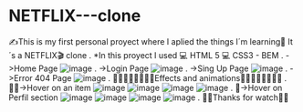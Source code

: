 # NETFLIX---clone
✍️This is my first personal proyect where I aplied the things I´m learning🚀 
It´s a NETFLIX🎬 clone
.
*In this proyect I used
💻 HTML 5
💻 CSS3 - BEM
.
->Home Page
![image](https://user-images.githubusercontent.com/67123399/128655845-3b25154e-db9b-4961-9758-b4a74b895d91.png)
.
->Login Page
![image](https://user-images.githubusercontent.com/67123399/128655961-a79d3ac4-00e8-44df-8ba3-c4fbbf3ad655.png)
.
->Sing Up Page
![image](https://user-images.githubusercontent.com/67123399/128655883-9e044623-7047-46b9-88d1-940b397bd05a.png)
.
->Error 404 Page
![image](https://user-images.githubusercontent.com/67123399/128656019-1d1652ee-d96e-435d-b44e-0857a62520fa.png)
.
💅🏽💅🏽💅🏽💅🏽Effects and animations💅🏽💅🏽💅🏽💅🏽
.
💅🏽->Hover on an item
![image](https://user-images.githubusercontent.com/67123399/128656757-43abee68-257e-4d61-9097-9d43493110cc.png)
![image](https://user-images.githubusercontent.com/67123399/128656584-49491a49-b376-471c-ac88-ae83ffde54f4.png)
![image](https://user-images.githubusercontent.com/67123399/128656665-3d324a05-ea06-402f-a696-ff9259f328e3.png)
![image](https://user-images.githubusercontent.com/67123399/128656679-d44d5377-10d4-4a6e-b968-b1f1769ea40a.png)
.
💅->Hover on Perfil section
![image](https://user-images.githubusercontent.com/67123399/128656763-c9d985d3-5ee0-4ee1-98b0-cf43673fde10.png)
![image](https://user-images.githubusercontent.com/67123399/128656943-d4e80754-00c4-4427-9ba4-7085a59aecb0.png)
![image](https://user-images.githubusercontent.com/67123399/128656961-a2567c33-3781-4c28-bf22-ed27d6d1af11.png)
![image](https://user-images.githubusercontent.com/67123399/128656973-fc407b51-e59a-4948-953a-53454d6f1660.png)
.
👋🏽Thanks for watch👌🏽
